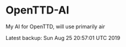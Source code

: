 # OpenTTD-AI
My AI for OpenTTD, will use primarily air

Latest backup: Sun Aug 25 20:57:01 UTC 2019
